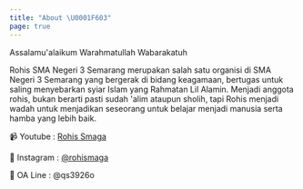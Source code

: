 ```yaml
---
title: "About \U0001F603"
page: true
---
```

Assalamu'alaikum Warahmatullah Wabarakatuh

Rohis SMA Negeri 3 Semarang merupakan salah satu organisi di SMA Negeri 3 Semarang yang bergerak di bidang keagamaan, bertugas untuk saling menyebarkan syiar Islam yang Rahmatan Lil Alamin. Menjadi anggota rohis, bukan berarti pasti sudah 'alim ataupun sholih, tapi Rohis menjadi wadah untuk menjadikan seseorang untuk belajar menjadi manusia serta hamba yang lebih baik.

📹 Youtube : [Rohis Smaga](https://www.youtube.com/channel/UCqiJtFQxsV6Uc9tHue4aPkg)

📸 Instagram : [@rohismaga](https://www.instagram.com/rohismaga/)

📰 OA Line : @qs3926o

